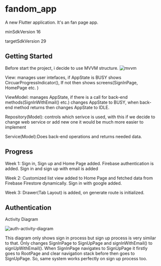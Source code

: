 # fandom_app

A new Flutter application. It's an fan page app.

minSdkVersion 16

targetSdkVersion 29

## Getting Started
Before start the project, i decide to use MVVM structure.
![mvvm](https://user-images.githubusercontent.com/32385870/113514652-9bf3ea80-9578-11eb-8d65-e91a38a2d9c5.png)

View: manages user intefaces, if AppState is BUSY shows CircuarProgressIndicator(), If not then shows screens(SignInPage, HomePage etc. )

ViewModel: manages AppState, if there is a call for back-end methods(SignInWithEmail() etc.) changes AppState to BUSY, when back-end method returns then changes AppState to IDLE. 

Repository(Model): controls which serivce is used, with this if we decide to change web service or add new one it would be much more easier to implement

Service(Model):Does back-end operations and returns needed data.

## Progress
Week 1: Sign in, Sign up and Home Page added. Firebase authentication is added. Sign in and sign up with email is added

Week 2: Customized list view added to Home Page and fetched data from Firebase Firestore dynamically. Sign in with google added.

Week 3: Drawer(Tab Layout) is added, on generate route is initialized.

## Authentication

Activity Diagram

![auth-activity-diagram](https://user-images.githubusercontent.com/32385870/114678926-64bdd000-9d14-11eb-9d69-d754c3f540fa.png)

This diagram only shows sign in process but sign up process is very similar to that. Only changes SignInPage to SignUpPage and signInWithEmail() to signUpWithEmail().
When SignInPage navigates to SignUpPage it firstly goes to RootPage and clear navigation stack before then goes to SignUpPage. So, same system works perfectly on sign up process too.

